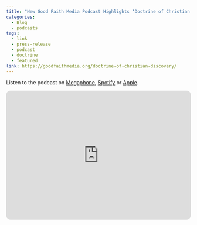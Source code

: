 ```yaml
---
title: "New Good Faith Media Podcast Highlights ‘Doctrine of Christian Discovery’"
categories:
  - Blog
  - podcasts
tags:
  - link
  - press-release
  - podcast
  - doctrine
  - featured
link: https://goodfaithmedia.org/doctrine-of-christian-discovery/
---
```

Listen to the podcast on [Megaphone](https://goodfaithmedia.org/doctrine-of-christian-discovery/), [Spotify](https://open.spotify.com/show/4VnMhbq2UJbu3fdehsQ66I) or [Apple](https://podcasts.apple.com/us/podcast/doctrine-of-christian-discovery/id1729219360).

<iframe style="border-radius:12px" src="https://open.spotify.com/embed/show/4VnMhbq2UJbu3fdehsQ66I?utm_source=generator" width="100%" height="352" frameBorder="0" allowfullscreen="" allow="autoplay; clipboard-write; encrypted-media; fullscreen; picture-in-picture" loading="lazy"></iframe>